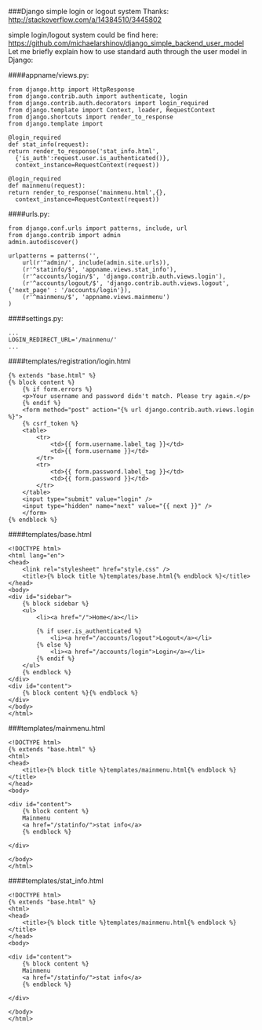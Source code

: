 ###Django simple login or logout system
Thanks: http://stackoverflow.com/a/14384510/3445802

simple login/logout system could be find here: https://github.com/michaelarshinov/django_simple_backend_user_model
Let me briefly explain how to use standard auth through the user model in Django:

####appname/views.py:
```
from django.http import HttpResponse
from django.contrib.auth import authenticate, login
from django.contrib.auth.decorators import login_required
from django.template import Context, loader, RequestContext
from django.shortcuts import render_to_response
from django.template import 

@login_required
def stat_info(request):
return render_to_response('stat_info.html',
  {'is_auth':request.user.is_authenticated()},
  context_instance=RequestContext(request))

@login_required
def mainmenu(request):
return render_to_response('mainmenu.html',{},
  context_instance=RequestContext(request))
```

####urls.py:
```
from django.conf.urls import patterns, include, url
from django.contrib import admin
admin.autodiscover()

urlpatterns = patterns('',
    url(r'^admin/', include(admin.site.urls)),
    (r'^statinfo/$', 'appname.views.stat_info'),
    (r'^accounts/login/$', 'django.contrib.auth.views.login'),
    (r'^accounts/logout/$', 'django.contrib.auth.views.logout', {'next_page' : '/accounts/login'}),
    (r'^mainmenu/$', 'appname.views.mainmenu')
)
```

####settings.py:
```
...        
LOGIN_REDIRECT_URL='/mainmenu/'
...
```

####templates/registration/login.html
```
{% extends "base.html" %}
{% block content %}
    {% if form.errors %}
    <p>Your username and password didn't match. Please try again.</p>
    {% endif %}
    <form method="post" action="{% url django.contrib.auth.views.login %}">
    {% csrf_token %}
    <table>
        <tr>
            <td>{{ form.username.label_tag }}</td>
            <td>{{ form.username }}</td>
        </tr>
        <tr>
            <td>{{ form.password.label_tag }}</td>
            <td>{{ form.password }}</td>
        </tr>
    </table>
    <input type="submit" value="login" />
    <input type="hidden" name="next" value="{{ next }}" />
    </form>
{% endblock %}
```

####templates/base.html
```
<!DOCTYPE html>
<html lang="en">
<head>
    <link rel="stylesheet" href="style.css" />
    <title>{% block title %}templates/base.html{% endblock %}</title>
</head>
<body>
<div id="sidebar">
    {% block sidebar %}
    <ul>
        <li><a href="/">Home</a></li>

        {% if user.is_authenticated %}
            <li><a href="/accounts/logout">Logout</a></li>
        {% else %}
            <li><a href="/accounts/login">Login</a></li>
        {% endif %}
    </ul>
    {% endblock %}
</div>
<div id="content">
    {% block content %}{% endblock %}
</div>
</body>
</html>
```

###templates/mainmenu.html
```
<!DOCTYPE html>
{% extends "base.html" %}
<html>
<head>
    <title>{% block title %}templates/mainmenu.html{% endblock %}</title>
</head>
<body>

<div id="content">
    {% block content %}
    Mainmenu
    <a href="/statinfo/">stat info</a>
    {% endblock %}

</div>

</body>
</html>
```

####templates/stat_info.html
```
<!DOCTYPE html>
{% extends "base.html" %}
<html>
<head>
    <title>{% block title %}templates/mainmenu.html{% endblock %}</title>
</head>
<body>

<div id="content">
    {% block content %}
    Mainmenu
    <a href="/statinfo/">stat info</a>
    {% endblock %}

</div>

</body>
</html>
```
